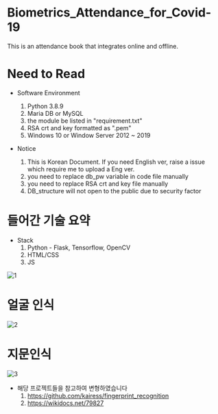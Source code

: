 # Biometrics_Attendance_for_Covid-19
This is an attendance book that integrates online and offline.


# Need to Read
- Software Environment
    1. Python 3.8.9
    2. Maria DB or MySQL
    3. the module be listed in "requirement.txt"
    4. RSA crt and key formatted as ".pem"
    5. Windows 10 or Window Server 2012 ~ 2019

- Notice
    1. This is Korean Document. If you need English ver, raise a issue which require me to upload a Eng ver.
    2. you need to replace db_pw variable in code file manually
    3. you need to replace RSA crt and key file manually
    4. DB_structure will not open to the public due to security factor


# 들어간 기술 요약
- Stack
    1. Python - Flask, Tensorflow, OpenCV
    2. HTML/CSS
    3. JS

![1](https://user-images.githubusercontent.com/59224587/139520591-9e0e64d6-a68f-4298-8f8c-33edf93b2d88.PNG)

# 얼굴 인식
![2](https://user-images.githubusercontent.com/59224587/139520593-0b3b02bb-e8dd-436f-b8f3-d888107de0a1.PNG)

# 지문인식
![3](https://user-images.githubusercontent.com/59224587/139520595-da96c91e-22cc-402b-a260-5a1f47c52375.PNG)

- 해당 프로젝트들을 참고하여 변형하였습니다
    1. https://github.com/kairess/fingerprint_recognition
    2. https://wikidocs.net/79827
